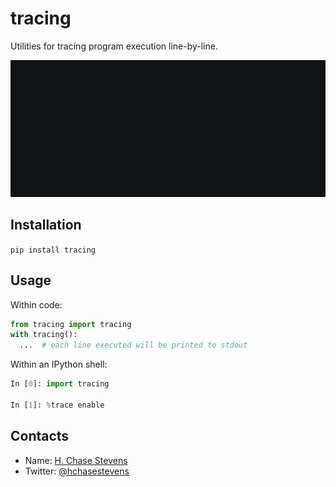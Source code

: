 # tracing

Utilities for tracing program execution line-by-line.

<img src="demo.gif" width="642">

## Installation

`pip install tracing`

## Usage

Within code:
```python
from tracing import tracing
with tracing():
  ...  # each line executed will be printed to stdout
```

Within an IPython shell:
```python
In [0]: import tracing

In [1]: %trace enable
```

## Contacts

* Name: [H. Chase Stevens](http://www.chasestevens.com)
* Twitter: [@hchasestevens](https://twitter.com/hchasestevens)
